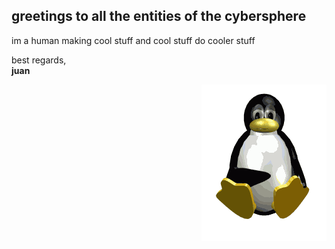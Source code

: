 ## greetings to all the entities of the cybersphere

im a human making cool stuff and cool stuff do cooler stuff

best regards,<br/>
**juan**

<img align="right" src="https://raw.githubusercontent.com/v4rgas/v4rgas/main/me.gif"/>
